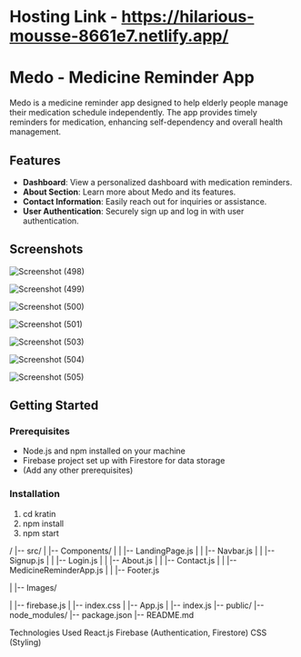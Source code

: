 
# Hosting Link - https://hilarious-mousse-8661e7.netlify.app/
# Medo - Medicine Reminder App

Medo is a medicine reminder app designed to help elderly people manage their medication schedule independently. The app provides timely reminders for medication, enhancing self-dependency and overall health management.


## Features

- **Dashboard**: View a personalized dashboard with medication reminders.
- **About Section**: Learn more about Medo and its features.
- **Contact Information**: Easily reach out for inquiries or assistance.
- **User Authentication**: Securely sign up and log in with user authentication.

## Screenshots

![Screenshot (498)](https://github.com/nutankumari211/ElderHealthcare/assets/31533479/a480d026-af03-46ab-b76c-07bb4e98b635)

![Screenshot (499)](https://github.com/nutankumari211/ElderHealthcare/assets/31533479/a6579ade-73d2-48e8-aac4-f4e5253b49ea)

![Screenshot (500)](https://github.com/nutankumari211/ElderHealthcare/assets/31533479/60616544-5c4f-4de2-9f42-72072191d691)

![Screenshot (501)](https://github.com/nutankumari211/ElderHealthcare/assets/31533479/204c14eb-26d4-4fcf-ad8f-7c85e665fa7d)

![Screenshot (503)](https://github.com/nutankumari211/ElderHealthcare/assets/31533479/e24e62d7-1e94-4a28-9ab2-6122a74443a6)

![Screenshot (504)](https://github.com/nutankumari211/ElderHealthcare/assets/31533479/e1f86986-ea36-437f-861b-fc3224228439)

![Screenshot (505)](https://github.com/nutankumari211/ElderHealthcare/assets/31533479/d38d55cc-5e67-4a05-b5f0-60e0cbbf6d61)


## Getting Started

### Prerequisites

- Node.js and npm installed on your machine
- Firebase project set up with Firestore for data storage
- (Add any other prerequisites)

### Installation

1. cd kratin
2. npm install
3. npm start


/
|-- src/
|   |-- Components/
|   |   |-- LandingPage.js
|   |   |-- Navbar.js
|   |   |-- Signup.js
|   |   |-- Login.js
|   |   |-- About.js
|   |   |-- Contact.js
|   |   |-- MedicineReminderApp.js
|   |   |-- Footer.js


|   |-- Images/

|   |-- firebase.js
|   |-- index.css
|   |-- App.js
|   |-- index.js
|-- public/
|-- node_modules/
|-- package.json
|-- README.md

Technologies Used
React.js
Firebase (Authentication, Firestore)
CSS (Styling)

